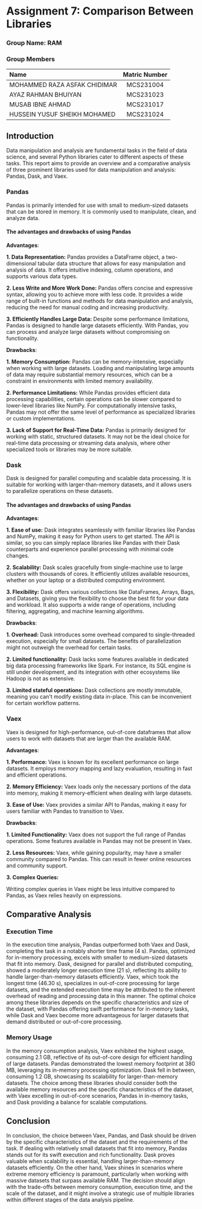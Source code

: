 # Assignment 7: Comparison Between Libraries 

### Group Name: RAM

### Group Members
| Name                             | Matric Number |
| :------------------------------- | :-------------:|
|MOHAMMED RAZA ASFAK CHIDIMAR | MCS231004|
|AYAZ RAHMAN BHUIYAN |MCS231023 |
|MUSAB IBNE AHMAD  |MCS231017 |
|HUSSEIN YUSUF SHEIKH MOHAMED |MCS231024 |

## Introduction

Data manipulation and analysis are fundamental tasks in the field of data science, and several Python libraries cater to different aspects of these tasks. This report aims to provide an overview and a comparative analysis of three prominent libraries used for data manipulation and analysis: Pandas, Dask, and Vaex.

### Pandas

Pandas is primarily intended for use with small to medium-sized datasets that can be stored in memory. It is commonly used to manipulate, clean, and analyze data.

#### The advantages and drawbacks of using Pandas

**Advantages**:

**1. Data Representation:**
Pandas provides a DataFrame object, a two-dimensional tabular data structure that allows for easy manipulation and analysis of data. It offers intuitive indexing, column operations, and supports various data types.


**2. Less Write and More Work Done:**
Pandas offers concise and expressive syntax, allowing you to achieve more with less code. It provides a wide range of built-in functions and methods for data manipulation and analysis, reducing the need for manual coding and increasing productivity.

**3. Efficiently Handles Large Data:**
Despite some performance limitations, Pandas is designed to handle large datasets efficiently. With Pandas, you can process and analyze large datasets without compromising on functionality.


**Drawbacks**:

**1. Memory Consumption:**
Pandas can be memory-intensive, especially when working with large datasets. Loading and manipulating large amounts of data may require substantial memory resources, which can be a constraint in environments with limited memory availability.


**2. Performance Limitations:**
While Pandas provides efficient data processing capabilities, certain operations can be slower compared to lower-level libraries like NumPy. For computationally intensive tasks, Pandas may not offer the same level of performance as specialized libraries or custom implementations.

**3. Lack of Support for Real-Time Data:**
Pandas is primarily designed for working with static, structured datasets. It may not be the ideal choice for real-time data processing or streaming data analysis, where other specialized tools or libraries may be more suitable.

### Dask

Dask is designed for parallel computing and scalable data processing. It is suitable for working with larger-than-memory datasets, and it allows users to parallelize operations on these datasets.

#### The advantages and drawbacks of using Pandas

**Advantages**:

**1. Ease of use:** Dask integrates seamlessly with familiar libraries like Pandas and NumPy, making it easy for Python users to get started. The API is similar, so you can simply replace libraries like Pandas with their Dask counterparts and experience parallel processing with minimal code changes.


**2. Scalability:** Dask scales gracefully from single-machine use to large clusters with thousands of cores. It efficiently utilizes available resources, whether on your laptop or a distributed computing environment.


**3. Flexibility:** Dask offers various collections like DataFrames, Arrays, Bags, and Datasets, giving you the flexibility to choose the best fit for your data and workload. It also supports a wide range of operations, including filtering, aggregating, and machine learning algorithms.


**Drawbacks**:

**1. Overhead:** Dask introduces some overhead compared to single-threaded execution, especially for small datasets. The benefits of parallelization might not outweigh the overhead for certain tasks.


**2. Limited functionality:** Dask lacks some features available in dedicated big data processing frameworks like Spark. For instance, its SQL engine is still under development, and its integration with other ecosystems like Hadoop is not as extensive.


**3. Limited stateful operations:** Dask collections are mostly immutable, meaning you can't modify existing data in-place. This can be inconvenient for certain workflow patterns.


### Vaex

Vaex is designed for high-performance, out-of-core dataframes that allow users to work with datasets that are larger than the available RAM.

**Advantages**:

**1. Performance:**
Vaex is known for its excellent performance on large datasets. It employs memory mapping and lazy evaluation, resulting in fast and efficient operations.


**2. Memory Efficiency:**
Vaex loads only the necessary portions of the data into memory, making it memory-efficient when dealing with large datasets.

**3. Ease of Use:**
Vaex provides a similar API to Pandas, making it easy for users familiar with Pandas to transition to Vaex.


**Drawbacks**:

**1. Limited Functionality:**
Vaex does not support the full range of Pandas operations. Some features available in Pandas may not be present in Vaex.

**2. Less Resources:**
Vaex, while gaining popularity, may have a smaller community compared to Pandas. This can result in fewer online resources and community support.

**3. Complex Queries:**

Writing complex queries in Vaex might be less intuitive compared to Pandas, as Vaex relies heavily on expressions.


## Comparative Analysis

### Execution Time


In the execution time analysis, Pandas outperformed both Vaex and Dask, completing the task in a notably shorter time frame (4 s). Pandas, optimized for in-memory processing, excels with smaller to medium-sized datasets that fit into memory. Dask, designed for parallel and distributed computing, showed a moderately longer execution time (21 s), reflecting its ability to handle larger-than-memory datasets efficiently. Vaex, which took the longest time (46.30 s), specializes in out-of-core processing for large datasets, and the extended execution time may be attributed to the inherent overhead of reading and processing data in this manner. The optimal choice among these libraries depends on the specific characteristics and size of the dataset, with Pandas offering swift performance for in-memory tasks, while Dask and Vaex become more advantageous for larger datasets that demand distributed or out-of-core processing.


### Memory Usage

In the memory consumption analysis, Vaex exhibited the highest usage, consuming 2.1 GB, reflective of its out-of-core design for efficient handling of large datasets. Pandas demonstrated the lowest memory footprint at 380 MB, leveraging its in-memory processing optimization. Dask fell in between, consuming 1.2 GB, showcasing its scalability for larger-than-memory datasets. The choice among these libraries should consider both the available memory resources and the specific characteristics of the dataset, with Vaex excelling in out-of-core scenarios, Pandas in in-memory tasks, and Dask providing a balance for scalable computations.



## Conclusion

In conclusion, the choice between Vaex, Pandas, and Dask should be driven by the specific characteristics of the dataset and the requirements of the task. If dealing with relatively small datasets that fit into memory, Pandas stands out for its swift execution and rich functionality. Dask proves valuable when scalability is essential, handling larger-than-memory datasets efficiently. On the other hand, Vaex shines in scenarios where extreme memory efficiency is paramount, particularly when working with massive datasets that surpass available RAM. The decision should align with the trade-offs between memory consumption, execution time, and the scale of the dataset, and it might involve a strategic use of multiple libraries within different stages of the data analysis pipeline.


